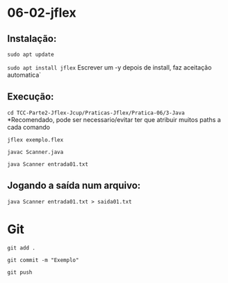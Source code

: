# 06-02-jflex

## Instalação:
`sudo apt update`

`sudo apt install jflex` Escrever um -y depois de install, faz aceitação automatica`

## Execução:

`cd TCC-Parte2-Jflex-Jcup/Praticas-Jflex/Pratica-06/3-Java` *Recomendado, pode ser necessario/evitar ter que atribuir muitos paths a cada comando

`jflex exemplo.flex`

`javac Scanner.java`

`java Scanner entrada01.txt`

## Jogando a saída num arquivo:

`java Scanner entrada01.txt > saida01.txt`

# Git
`git add .`

`git commit -m "Exemplo"`

`git push`